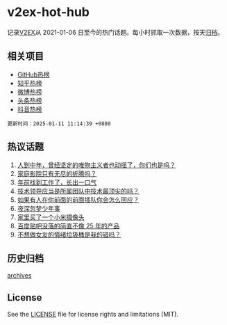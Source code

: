 # v2ex-hot-hub

 记录[V2EX](https://www.v2ex.com/)从 2021-01-06 日至今的热门话题。每小时抓取一次数据，按天[归档](archives)。
 
 ## 相关项目

- [GitHub热榜](https://github.com/snaildev/github-hot-hub)
- [知乎热榜](https://github.com/snaildev/zhihu-hot-hub)
- [微博热榜](https://github.com/snaildev/weibo-hot-hub)
- [头条热榜](https://github.com/snaildev/toutiao-hot-hub)
- [抖音热榜](https://github.com/snaildev/douyin-hot-hub)


 `更新时间：2025-01-11 11:14:39 +0800`

## 热议话题

1. [人到中年，曾经坚定的唯物主义者也动摇了，你们也是吗？](https://www.v2ex.com/t/1104099)
1. [家庭影院只有无尽的折腾吗？](https://www.v2ex.com/t/1104106)
1. [年前找到工作了，长出一口气](https://www.v2ex.com/t/1104125)
1. [技术领导应当是所属团队中技术最顶尖的吗？](https://www.v2ex.com/t/1104165)
1. [如果有人在你前面的前面插队你会怎么回应？](https://www.v2ex.com/t/1104108)
1. [夜深忽梦少年事](https://www.v2ex.com/t/1104185)
1. [家里买了一个小米摄像头](https://www.v2ex.com/t/1104114)
1. [百度贴吧没落的简直不像 25 年的产品](https://www.v2ex.com/t/1104142)
1. [不想做女友的情绪垃圾桶是我的错吗？](https://www.v2ex.com/t/1104265)

## 历史归档

[archives](archives)

## License

See the [LICENSE](LICENSE) file for license rights and limitations (MIT).
